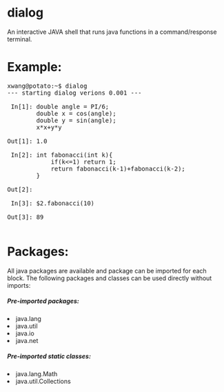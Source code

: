 # dialog
An interactive JAVA shell that runs java functions in a command/response terminal. 


# Example:
<pre>
xwang@potato:~$ dialog
--- starting dialog verions 0.001 ---

 In[1]:	double angle = PI/6;
       	double x = cos(angle);
       	double y = sin(angle);
       	x*x+y*y
       	
Out[1]:	1.0

 In[2]:	int fabonacci(int k){
       		if(k<=1) return 1;
       		return fabonacci(k-1)+fabonacci(k-2);
       	}
       	
Out[2]:	

 In[3]:	$2.fabonacci(10)
       	
Out[3]:	89

</pre>

# Packages:
  All java packages are available and package can be imported for each block. The following packages and classes can be used directly without imports:
  
  <h5>Pre-imported packages:</h5>
     <li>java.lang
     <li>java.util
     <li>java.io
     <li>java.net
  <h5>Pre-imported static classes:</h5>
      <li>java.lang.Math
      <li>java.util.Collections
       
